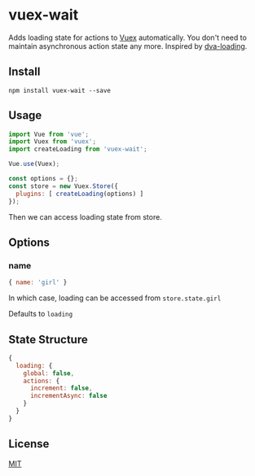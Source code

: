# vuex-wait

Adds loading state for actions to [Vuex](https://github.com/vuejs/vuex) automatically. 
You don't need to maintain asynchronous action state any more.
Inspired by [dva-loading](https://github.com/dvajs/dva-loading).


## Install

```shell
npm install vuex-wait --save
```

## Usage 

```js
import Vue from 'vue';
import Vuex from 'vuex';
import createLoading from 'vuex-wait';

Vue.use(Vuex);

const options = {};
const store = new Vuex.Store({
  plugins: [ createLoading(options) ]
});
```

Then we can access loading state from store.

## Options

### name

```js
{ name: 'girl' }
```

In which case, loading can be accessed from `store.state.girl`

Defaults to `loading`


## State Structure

```js
{
  loading: {
    global: false,
    actions: {
      increment: false,
      incrementAsync: false
    }
  }
}
```

## License

[MIT](https://github.com/maiwenan/vuex-wait/blob/master/README.md)